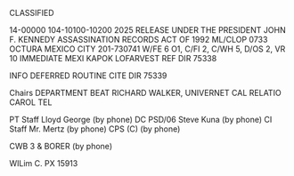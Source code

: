 CLASSIFIED

14-00000
104-10100-10200
2025 RELEASE UNDER THE PRESIDENT JOHN F. KENNEDY ASSASSINATION RECORDS ACT OF 1992
ML/CLOP
0733
OCTURA
MEXICO CITY
201-730741
W/FE 6
O1, C/FI 2, C/WH 5, D/OS 2,
VR
10
IMMEDIATE MEXI
KAPOK LOFARVEST
REF DIR 75338

INFO
DEFERRED
ROUTINE
CITE DIR 75339

Chairs
DEPARTMENT
BEAT
RICHARD WALKER, UNIVERNET
CAL RELATIO
CAROL TEL

PT Staff Lloyd George (by phone)
DC PSD/06 Steve Kuna (by phone)
CI Staff Mr. Mertz (by phone)
CPS (C) (by phone)

CWB 3 & BORER (by phone)

WILim
C. PX
15913
